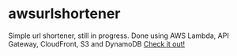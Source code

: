 # awsurlshortener
Simple url shortener, still in progress.
Done using AWS Lambda, API Gateway, CloudFront, S3 and DynamoDB
[Check it out!](https://d3eevte86p6kmv.cloudfront.net/)
